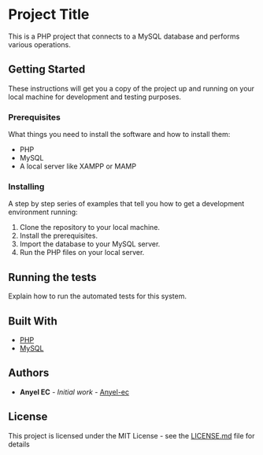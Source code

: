# Project Title

This is a PHP project that connects to a MySQL database and performs various operations.

## Getting Started

These instructions will get you a copy of the project up and running on your local machine for development and testing purposes.

### Prerequisites

What things you need to install the software and how to install them:

- PHP
- MySQL
- A local server like XAMPP or MAMP

### Installing

A step by step series of examples that tell you how to get a development environment running:

1. Clone the repository to your local machine.
2. Install the prerequisites.
3. Import the database to your MySQL server.
4. Run the PHP files on your local server.

## Running the tests

Explain how to run the automated tests for this system.

## Built With

* [PHP](http://www.php.net/)
* [MySQL](https://www.mysql.com/)

## Authors

* **Anyel EC** - *Initial work* - [Anyel-ec](https://github.com/Anyel-ec/Types-Connections-PHP)

## License

This project is licensed under the MIT License - see the [LICENSE.md](LICENSE.md) file for details

